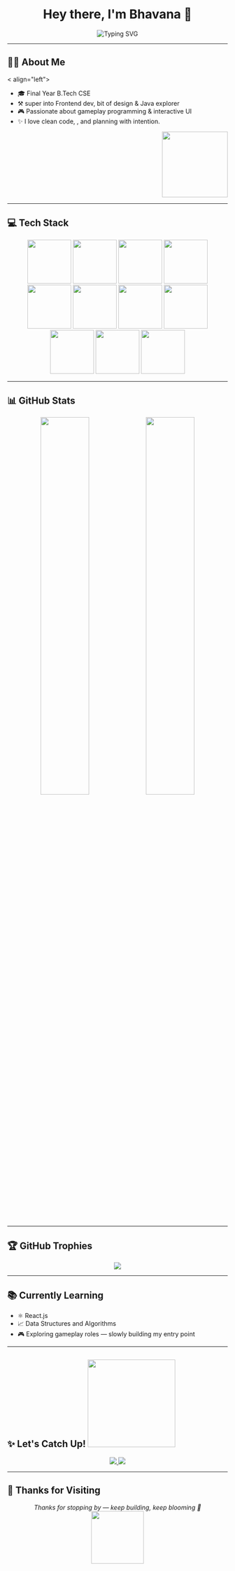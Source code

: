 <h1 align="center">Hey there, I'm Bhavana 👋</h1>

<p align="center">
  <img src="https://readme-typing-svg.herokuapp.com?font=Fira+Code&weight=500&size=22&duration=3000&pause=1200&color=F7971E&center=true&vCenter=true&width=600&lines=👩‍💻+Final+Year+CS+Undergrad;🚀+Java+%7C+Frontend+Dev+%7C+DSA;🎮+Curious+About+Games;" alt="Typing SVG" />
</p>

---

## 👩‍💻 About Me

< align="left">
- 🎓 Final Year B.Tech CSE 
- ⚒️ super into Frontend dev, bit of design & Java explorer
- 🎮 Passionate about gameplay programming & interactive UI
- ✨ I love clean code, , and planning with intention.
</div>

<p align="right">
  <img src="https://camo.githubusercontent.com/6f85d3a9ddca0ffa491da49c112d86afc412509d08ba926846575f427555e937/68747470733a2f2f6d69726f2e6d656469756d2e636f6d2f76322f726573697a653a6669743a3934342f302a463474382d787a2d6239385a637645482e676966" width="150"/>
</p>

---

## 💻 Tech Stack  
<div align="center">

<img src="https://raw.githubusercontent.com/marwin1991/profile-technology-icons/refs/heads/main/icons/git.png" width="100">
<img src="https://raw.githubusercontent.com/marwin1991/profile-technology-icons/refs/heads/main/icons/visual_studio_code.png" width="100">
<img src="https://raw.githubusercontent.com/marwin1991/profile-technology-icons/refs/heads/main/icons/html.png" width="100">
<img src="https://raw.githubusercontent.com/marwin1991/profile-technology-icons/refs/heads/main/icons/css.png" width="100">

<img src="https://raw.githubusercontent.com/marwin1991/profile-technology-icons/refs/heads/main/icons/figma.png" width="100">

<img src="https://raw.githubusercontent.com/marwin1991/profile-technology-icons/refs/heads/main/icons/javascript.png" width="100">
<img src="https://raw.githubusercontent.com/marwin1991/profile-technology-icons/refs/heads/main/icons/react.png" width="100">
<img src="https://raw.githubusercontent.com/marwin1991/profile-technology-icons/refs/heads/main/icons/node_js.png" width="100">
<img src="https://raw.githubusercontent.com/marwin1991/profile-technology-icons/refs/heads/main/icons/vite.png" width="100">
<img src="https://raw.githubusercontent.com/marwin1991/profile-technology-icons/refs/heads/main/icons/java.png" width="100">
<img src="https://raw.githubusercontent.com/marwin1991/profile-technology-icons/refs/heads/main/icons/python.png" width="100">

</div>

---

## 📊 GitHub Stats  
<p align="center">
  <img src="https://github-readme-stats.vercel.app/api?username=bhavana-201&show_icons=true&theme=radical&hide_border=true&border_radius=10" width="47%"/>
  <img src="https://streak-stats.demolab.com?user=bhavana-201&theme=radical&hide_border=true&border_radius=10" width="47%"/>
</p>

---

## 🏆 GitHub Trophies  
<p align="center">
  <img src="https://github-profile-trophy.vercel.app/?username=bhavana-201&theme=gruvbox-light&no-frame=true&margin-w=10&margin-h=10" />
</p>

---

## 📚 Currently Learning
- ⚛️ React.js  
- 📈 Data Structures and Algorithms  
- 🎮 Exploring gameplay roles — slowly building my entry point  

---

 ## ✨ Let's Catch Up! <img src="https://user-images.githubusercontent.com/74038190/212284158-e840e285-664b-44d7-b79b-e264b5e54825.gif" width="200">
<p align="center">
  <a href="mailto:bhavanapendyala9@gmail.com">
    <img src="https://img.shields.io/badge/Gmail-D14836?style=for-the-badge&logo=gmail&logoColor=white"/>
  </a>
  <a href="https://www.linkedin.com/in/bhavanapendyala/" target="_blank">
    <img src="https://img.shields.io/badge/LinkedIn-blue?style=for-the-badge&logo=linkedin&logoColor=white"/>
  </a>
</p>

---

## 🌸 Thanks for Visiting  
<p align="center">
  <i>Thanks for stopping by — keep building, keep blooming 🌸</i><br>
  <img src="https://cdn.pixabay.com/animation/2023/05/08/09/50/09-50-35-291_512.gif" width="120"/>
</p>
